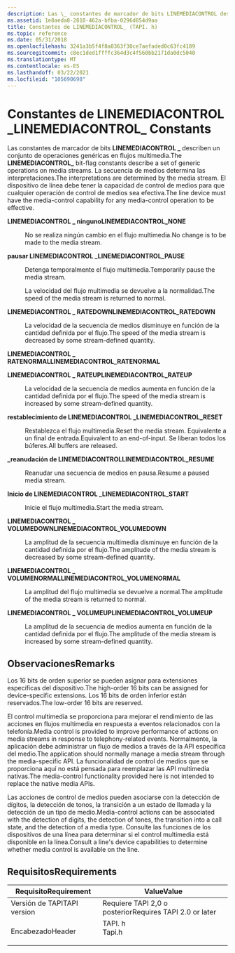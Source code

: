 ```yaml
---
description: Las \_ constantes de marcador de bits LINEMEDIACONTROL describen un conjunto de operaciones genéricas en flujos multimedia.
ms.assetid: 1e8aeda8-2810-462a-bfba-0296d854d9aa
title: Constantes de LINEMEDIACONTROL_ (TAPI. h)
ms.topic: reference
ms.date: 05/31/2018
ms.openlocfilehash: 3241a3b5f4f8a0363f30ce7aefaded0c63fc4189
ms.sourcegitcommit: c8ec1ded1ffffc364d3c4f560bb2171da0dc5040
ms.translationtype: MT
ms.contentlocale: es-ES
ms.lasthandoff: 03/22/2021
ms.locfileid: "105690698"
---
```

# <a name="linemediacontrol_-constants"></a><span data-ttu-id="a3db7-103">Constantes de LINEMEDIACONTROL \_</span><span class="sxs-lookup"><span data-stu-id="a3db7-103">LINEMEDIACONTROL\_ Constants</span></span>

<span data-ttu-id="a3db7-104">Las constantes de marcador de bits **LINEMEDIACONTROL \_** describen un conjunto de operaciones genéricas en flujos multimedia.</span><span class="sxs-lookup"><span data-stu-id="a3db7-104">The **LINEMEDIACONTROL\_** bit-flag constants describe a set of generic operations on media streams.</span></span> <span data-ttu-id="a3db7-105">La secuencia de medios determina las interpretaciones.</span><span class="sxs-lookup"><span data-stu-id="a3db7-105">The interpretations are determined by the media stream.</span></span> <span data-ttu-id="a3db7-106">El dispositivo de línea debe tener la capacidad de control de medios para que cualquier operación de control de medios sea efectiva.</span><span class="sxs-lookup"><span data-stu-id="a3db7-106">The line device must have the media-control capability for any media-control operation to be effective.</span></span>

<dl> <dt>

<span data-ttu-id="a3db7-107"><span id="LINEMEDIACONTROL_NONE"></span><span id="linemediacontrol_none"></span>**LINEMEDIACONTROL \_ ninguno**</span><span class="sxs-lookup"><span data-stu-id="a3db7-107"><span id="LINEMEDIACONTROL_NONE"></span><span id="linemediacontrol_none"></span>**LINEMEDIACONTROL\_NONE**</span></span>
</dt> <dd> <dl> <dt>



<span data-ttu-id="a3db7-108">No se realiza ningún cambio en el flujo multimedia.</span><span class="sxs-lookup"><span data-stu-id="a3db7-108">No change is to be made to the media stream.</span></span>


</dt> </dl> </dd> <dt>

<span data-ttu-id="a3db7-109"><span id="LINEMEDIACONTROL_PAUSE"></span><span id="linemediacontrol_pause"></span>**pausar LINEMEDIACONTROL \_**</span><span class="sxs-lookup"><span data-stu-id="a3db7-109"><span id="LINEMEDIACONTROL_PAUSE"></span><span id="linemediacontrol_pause"></span>**LINEMEDIACONTROL\_PAUSE**</span></span>
</dt> <dd> <dl> <dt>



<span data-ttu-id="a3db7-110">Detenga temporalmente el flujo multimedia.</span><span class="sxs-lookup"><span data-stu-id="a3db7-110">Temporarily pause the media stream.</span></span>

<span data-ttu-id="a3db7-111">La velocidad del flujo multimedia se devuelve a la normalidad.</span><span class="sxs-lookup"><span data-stu-id="a3db7-111">The speed of the media stream is returned to normal.</span></span>


</dt> </dl> </dd> <dt>

<span data-ttu-id="a3db7-112"><span id="LINEMEDIACONTROL_RATEDOWN"></span><span id="linemediacontrol_ratedown"></span>**LINEMEDIACONTROL \_ RATEDOWN**</span><span class="sxs-lookup"><span data-stu-id="a3db7-112"><span id="LINEMEDIACONTROL_RATEDOWN"></span><span id="linemediacontrol_ratedown"></span>**LINEMEDIACONTROL\_RATEDOWN**</span></span>
</dt> <dd> <dl> <dt>



<span data-ttu-id="a3db7-113">La velocidad de la secuencia de medios disminuye en función de la cantidad definida por el flujo.</span><span class="sxs-lookup"><span data-stu-id="a3db7-113">The speed of the media stream is decreased by some stream-defined quantity.</span></span>


</dt> </dl> </dd> <dt>

<span data-ttu-id="a3db7-114"><span id="LINEMEDIACONTROL_RATENORMAL"></span><span id="linemediacontrol_ratenormal"></span>**LINEMEDIACONTROL \_ RATENORMAL**</span><span class="sxs-lookup"><span data-stu-id="a3db7-114"><span id="LINEMEDIACONTROL_RATENORMAL"></span><span id="linemediacontrol_ratenormal"></span>**LINEMEDIACONTROL\_RATENORMAL**</span></span>
</dt> <dd> <dl> <dt>


</dt> </dl> </dd> <dt>

<span data-ttu-id="a3db7-115"><span id="LINEMEDIACONTROL_RATEUP"></span><span id="linemediacontrol_rateup"></span>**LINEMEDIACONTROL \_ RATEUP**</span><span class="sxs-lookup"><span data-stu-id="a3db7-115"><span id="LINEMEDIACONTROL_RATEUP"></span><span id="linemediacontrol_rateup"></span>**LINEMEDIACONTROL\_RATEUP**</span></span>
</dt> <dd> <dl> <dt>



<span data-ttu-id="a3db7-116">La velocidad de la secuencia de medios aumenta en función de la cantidad definida por el flujo.</span><span class="sxs-lookup"><span data-stu-id="a3db7-116">The speed of the media stream is increased by some stream-defined quantity.</span></span>


</dt> </dl> </dd> <dt>

<span data-ttu-id="a3db7-117"><span id="LINEMEDIACONTROL_RESET"></span><span id="linemediacontrol_reset"></span>**restablecimiento de LINEMEDIACONTROL \_**</span><span class="sxs-lookup"><span data-stu-id="a3db7-117"><span id="LINEMEDIACONTROL_RESET"></span><span id="linemediacontrol_reset"></span>**LINEMEDIACONTROL\_RESET**</span></span>
</dt> <dd> <dl> <dt>



<span data-ttu-id="a3db7-118">Restablezca el flujo multimedia.</span><span class="sxs-lookup"><span data-stu-id="a3db7-118">Reset the media stream.</span></span> <span data-ttu-id="a3db7-119">Equivalente a un final de entrada.</span><span class="sxs-lookup"><span data-stu-id="a3db7-119">Equivalent to an end-of-input.</span></span> <span data-ttu-id="a3db7-120">Se liberan todos los búferes.</span><span class="sxs-lookup"><span data-stu-id="a3db7-120">All buffers are released.</span></span>


</dt> </dl> </dd> <dt>

<span data-ttu-id="a3db7-121"><span id="LINEMEDIACONTROL_RESUME"></span><span id="linemediacontrol_resume"></span>**\_reanudación de LINEMEDIACONTROL**</span><span class="sxs-lookup"><span data-stu-id="a3db7-121"><span id="LINEMEDIACONTROL_RESUME"></span><span id="linemediacontrol_resume"></span>**LINEMEDIACONTROL\_RESUME**</span></span>
</dt> <dd> <dl> <dt>



<span data-ttu-id="a3db7-122">Reanudar una secuencia de medios en pausa.</span><span class="sxs-lookup"><span data-stu-id="a3db7-122">Resume a paused media stream.</span></span>


</dt> </dl> </dd> <dt>

<span data-ttu-id="a3db7-123"><span id="LINEMEDIACONTROL_START"></span><span id="linemediacontrol_start"></span>**Inicio de LINEMEDIACONTROL \_**</span><span class="sxs-lookup"><span data-stu-id="a3db7-123"><span id="LINEMEDIACONTROL_START"></span><span id="linemediacontrol_start"></span>**LINEMEDIACONTROL\_START**</span></span>
</dt> <dd> <dl> <dt>



<span data-ttu-id="a3db7-124">Inicie el flujo multimedia.</span><span class="sxs-lookup"><span data-stu-id="a3db7-124">Start the media stream.</span></span>


</dt> </dl> </dd> <dt>

<span data-ttu-id="a3db7-125"><span id="LINEMEDIACONTROL_VOLUMEDOWN"></span><span id="linemediacontrol_volumedown"></span>**LINEMEDIACONTROL \_ VOLUMEDOWN**</span><span class="sxs-lookup"><span data-stu-id="a3db7-125"><span id="LINEMEDIACONTROL_VOLUMEDOWN"></span><span id="linemediacontrol_volumedown"></span>**LINEMEDIACONTROL\_VOLUMEDOWN**</span></span>
</dt> <dd> <dl> <dt>



<span data-ttu-id="a3db7-126">La amplitud de la secuencia multimedia disminuye en función de la cantidad definida por el flujo.</span><span class="sxs-lookup"><span data-stu-id="a3db7-126">The amplitude of the media stream is decreased by some stream-defined quantity.</span></span>


</dt> </dl> </dd> <dt>

<span data-ttu-id="a3db7-127"><span id="LINEMEDIACONTROL_VOLUMENORMAL"></span><span id="linemediacontrol_volumenormal"></span>**LINEMEDIACONTROL \_ VOLUMENORMAL**</span><span class="sxs-lookup"><span data-stu-id="a3db7-127"><span id="LINEMEDIACONTROL_VOLUMENORMAL"></span><span id="linemediacontrol_volumenormal"></span>**LINEMEDIACONTROL\_VOLUMENORMAL**</span></span>
</dt> <dd> <dl> <dt>



<span data-ttu-id="a3db7-128">La amplitud del flujo multimedia se devuelve a normal.</span><span class="sxs-lookup"><span data-stu-id="a3db7-128">The amplitude of the media stream is returned to normal.</span></span>


</dt> </dl> </dd> <dt>

<span data-ttu-id="a3db7-129"><span id="LINEMEDIACONTROL_VOLUMEUP"></span><span id="linemediacontrol_volumeup"></span>**LINEMEDIACONTROL \_ VOLUMEUP**</span><span class="sxs-lookup"><span data-stu-id="a3db7-129"><span id="LINEMEDIACONTROL_VOLUMEUP"></span><span id="linemediacontrol_volumeup"></span>**LINEMEDIACONTROL\_VOLUMEUP**</span></span>
</dt> <dd> <dl> <dt>



<span data-ttu-id="a3db7-130">La amplitud de la secuencia de medios aumenta en función de la cantidad definida por el flujo.</span><span class="sxs-lookup"><span data-stu-id="a3db7-130">The amplitude of the media stream is increased by some stream-defined quantity.</span></span>


</dt> </dl> </dd> </dl>

## <a name="remarks"></a><span data-ttu-id="a3db7-131">Observaciones</span><span class="sxs-lookup"><span data-stu-id="a3db7-131">Remarks</span></span>

<span data-ttu-id="a3db7-132">Los 16 bits de orden superior se pueden asignar para extensiones específicas del dispositivo.</span><span class="sxs-lookup"><span data-stu-id="a3db7-132">The high-order 16 bits can be assigned for device-specific extensions.</span></span> <span data-ttu-id="a3db7-133">Los 16 bits de orden inferior están reservados.</span><span class="sxs-lookup"><span data-stu-id="a3db7-133">The low-order 16 bits are reserved.</span></span>

<span data-ttu-id="a3db7-134">El control multimedia se proporciona para mejorar el rendimiento de las acciones en flujos multimedia en respuesta a eventos relacionados con la telefonía.</span><span class="sxs-lookup"><span data-stu-id="a3db7-134">Media control is provided to improve performance of actions on media streams in response to telephony-related events.</span></span> <span data-ttu-id="a3db7-135">Normalmente, la aplicación debe administrar un flujo de medios a través de la API específica del medio.</span><span class="sxs-lookup"><span data-stu-id="a3db7-135">The application should normally manage a media stream through the media-specific API.</span></span> <span data-ttu-id="a3db7-136">La funcionalidad de control de medios que se proporciona aquí no está pensada para reemplazar las API multimedia nativas.</span><span class="sxs-lookup"><span data-stu-id="a3db7-136">The media-control functionality provided here is not intended to replace the native media APIs.</span></span>

<span data-ttu-id="a3db7-137">Las acciones de control de medios pueden asociarse con la detección de dígitos, la detección de tonos, la transición a un estado de llamada y la detección de un tipo de medio.</span><span class="sxs-lookup"><span data-stu-id="a3db7-137">Media-control actions can be associated with the detection of digits, the detection of tones, the transition into a call state, and the detection of a media type.</span></span> <span data-ttu-id="a3db7-138">Consulte las funciones de los dispositivos de una línea para determinar si el control multimedia está disponible en la línea.</span><span class="sxs-lookup"><span data-stu-id="a3db7-138">Consult a line's device capabilities to determine whether media control is available on the line.</span></span>

## <a name="requirements"></a><span data-ttu-id="a3db7-139">Requisitos</span><span class="sxs-lookup"><span data-stu-id="a3db7-139">Requirements</span></span>



| <span data-ttu-id="a3db7-140">Requisito</span><span class="sxs-lookup"><span data-stu-id="a3db7-140">Requirement</span></span> | <span data-ttu-id="a3db7-141">Value</span><span class="sxs-lookup"><span data-stu-id="a3db7-141">Value</span></span> |
|-------------------------|-----------------------------------------------------------------------------------|
| <span data-ttu-id="a3db7-142">Versión de TAPI</span><span class="sxs-lookup"><span data-stu-id="a3db7-142">TAPI version</span></span><br/> | <span data-ttu-id="a3db7-143">Requiere TAPI 2,0 o posterior</span><span class="sxs-lookup"><span data-stu-id="a3db7-143">Requires TAPI 2.0 or later</span></span><br/>                                             |
| <span data-ttu-id="a3db7-144">Encabezado</span><span class="sxs-lookup"><span data-stu-id="a3db7-144">Header</span></span><br/>       | <dl> <span data-ttu-id="a3db7-145"><dt>TAPI. h</dt></span><span class="sxs-lookup"><span data-stu-id="a3db7-145"><dt>Tapi.h</dt></span></span> </dl> |



 

 




